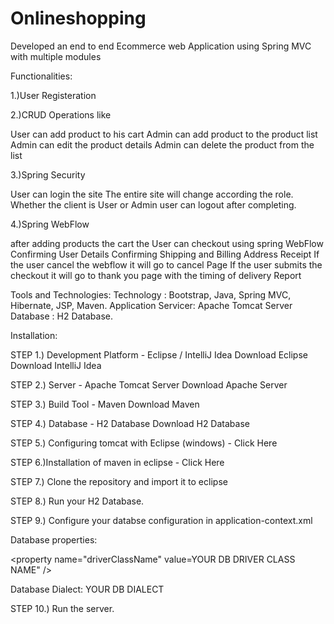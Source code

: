 # Onlineshopping
Developed an end to end Ecommerce web Application using Spring MVC with multiple modules

Functionalities:

1.)User Registeration

2.)CRUD Operations like

User can add product to his cart Admin can add product to the product list Admin can edit the product details Admin can delete the product from the list

3.)Spring Security

User can login the site The entire site will change according the role. Whether the client is User or Admin user can logout after completing.

4.)Spring WebFlow

after adding products the cart the User can checkout using spring WebFlow Confirming User Details Confirming Shipping and Billing Address Receipt If the user cancel the webflow it will go to cancel Page If the user submits the checkout it will go to thank you page with the timing of delivery Report

Tools and Technologies: Technology : Bootstrap, Java, Spring MVC, Hibernate, JSP, Maven. Application Servicer: Apache Tomcat Server Database : H2 Database.

Installation:

STEP 1.) Development Platform - Eclipse / IntelliJ Idea Download Eclipse Download IntelliJ Idea

STEP 2.) Server - Apache Tomcat Server Download Apache Server

STEP 3.) Build Tool - Maven Download Maven

STEP 4.) Database - H2 Database Download H2 Database

STEP 5.) Configuring tomcat with Eclipse (windows) - Click Here

STEP 6.)Installation of maven in eclipse - Click Here

STEP 7.) Clone the repository and import it to eclipse

STEP 8.) Run your H2 Database.

STEP 9.) Configure your databse configuration in application-context.xml

Database properties:

<property name="driverClassName" value=YOUR DB DRIVER CLASS NAME" />

Database Dialect: YOUR DB DIALECT

STEP 10.) Run the server.
